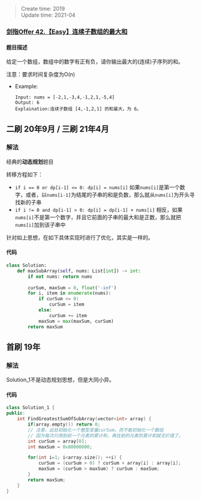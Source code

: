 > Create time: 2019  
> Update time: 2021-04

### [剑指Offer 42.【Easy】连续子数组的最大和](https://leetcode-cn.com/problems/lian-xu-zi-shu-zu-de-zui-da-he-lcof/)
#### 题目描述
给定一个数组，数组中的数字有正有负，请你输出最大的(连续)子序列的和。

注意：要求时间复杂度为O(n)  

- Example:
    ```
    Input: nums = [-2,1,-3,4,-1,2,1,-5,4]
    Output: 6
    Explaination:连续子数组 [4,-1,2,1] 的和最大，为 6。
    ```  

## 二刷 20年9月 / 三刷 21年4月
### 解法
经典的**动态规划**题目  

转移方程如下：  
- `if i == 0 or dp[i-1] <= 0: dp[i] = nums[i]` 如果`nums[i]`是第一个数字，或者，以`nums[i-1]`为结尾的子串的和是负数，那么就从`nums[i]`为开头寻找新的子串  
- `if i != 0 and dp[i-1] > 0: dp[i] = dp[i-1] + nums[i]` 相反，如果`nums[i]`不是第一个数字，并且它前面的子串的最大和是正数，那么就把`nums[i]`加到该子串中

针对如上思想，在如下具体实现时进行了优化，其实是一样的。  

#### 代码
```python
class Solution:
    def maxSubArray(self, nums: List[int]) -> int:
        if not nums: return nums
        
        curSum, maxSum = 0, float('-inf')
        for i, item in enumerate(nums):
            if curSum <= 0:
                curSum = item
            else:
                curSum += item
            maxSum = max(maxSum, curSum)
        return maxSum
```

## 首刷 19年
### 解法
Solution_1不是动态规划思想，但是大同小异。
#### 代码
```cpp
class Solution_1 {
public:
    int FindGreatestSumOfSubArray(vector<int> array) {
        if(array.empty()) return 0;
        // 注意，此处初始化一个整型变量curSum，而不能初始化一个数组
        // 因为每次只用到前一个元素的累计和，再往前的元素的累计和就无价值了。
        int curSum = array[0];
        int maxSum = 0x80000000;

        for(int i=1; i<array.size(); ++i) {
            curSum = (curSum > 0) ? curSum + array[i] : array[i];
            maxSum = (curSum > maxSum) ? curSum : maxSum;
        }
        return maxSum;
    }
}
```